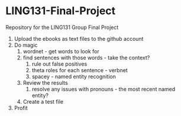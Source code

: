 # LING131-Final-Project
Repository for the LING131 Group Final Project
1. Upload the ebooks as text files to the github account
2. Do magic
	1. wordnet - get words to look for
	2. find sentences with those words - take the context?
		1. rule out false positives
		2. theta roles for each sentence - verbnet
		3. spacey - named entity recognition
	3. Review the results
		1. resolve any issues with pronouns - the most recent named entity?
	4. Create a test file
3. Profit
